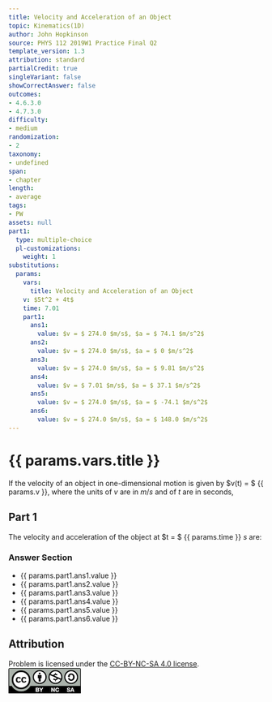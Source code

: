 ```yaml
---
title: Velocity and Acceleration of an Object
topic: Kinematics(1D)
author: John Hopkinson
source: PHYS 112 2019W1 Practice Final Q2
template_version: 1.3
attribution: standard
partialCredit: true
singleVariant: false
showCorrectAnswer: false
outcomes:
- 4.6.3.0
- 4.7.3.0
difficulty:
- medium
randomization:
- 2
taxonomy:
- undefined
span:
- chapter
length:
- average
tags:
- PW
assets: null
part1:
  type: multiple-choice
  pl-customizations:
    weight: 1
substitutions:
  params:
    vars:
      title: Velocity and Acceleration of an Object
    v: $5t^2 + 4t$
    time: 7.01
    part1:
      ans1:
        value: $v = $ 274.0 $m/s$, $a = $ 74.1 $m/s^2$
      ans2:
        value: $v = $ 274.0 $m/s$, $a = $ 0 $m/s^2$
      ans3:
        value: $v = $ 274.0 $m/s$, $a = $ 9.81 $m/s^2$
      ans4:
        value: $v = $ 7.01 $m/s$, $a = $ 37.1 $m/s^2$
      ans5:
        value: $v = $ 274.0 $m/s$, $a = $ -74.1 $m/s^2$
      ans6:
        value: $v = $ 274.0 $m/s$, $a = $ 148.0 $m/s^2$
---
```

# {{ params.vars.title }}
If the velocity of an object in one-dimensional motion is given by $v(t) = $ {{ params.v }}, where the units of $v$ are in $m/s$ and of $t$ are in seconds,

## Part 1

The velocity and acceleration of the object at $t = $ {{ params.time }} $s$ are:

### Answer Section

- {{ params.part1.ans1.value }}
- {{ params.part1.ans2.value }}
- {{ params.part1.ans3.value }}
- {{ params.part1.ans4.value }}
- {{ params.part1.ans5.value }}
- {{ params.part1.ans6.value }}

## Attribution

Problem is licensed under the [CC-BY-NC-SA 4.0 license](https://creativecommons.org/licenses/by-nc-sa/4.0/).<br> ![The Creative Commons 4.0 license requiring attribution-BY, non-commercial-NC, and share-alike-SA license.](https://raw.githubusercontent.com/firasm/bits/master/by-nc-sa.png)